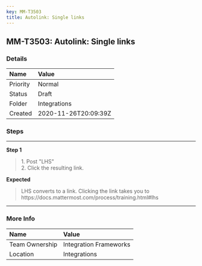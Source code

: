 ```yaml
---
key: MM-T3503
title: Autolink: Single links
---
```


## MM-T3503: Autolink: Single links

### Details

| Name     | Value                |
| :------- | :------------------- |
| Priority | Normal               |
| Status   | Draft                |
| Folder   | Integrations         |
| Created  | 2020-11-26T20:09:39Z |

### Steps

<hr/>

**Step 1**

> <article>1. Post &quot;LHS&quot;<br />2. Click the resulting link.</article>

**Expected**

> <article>LHS converts to a link. Clicking the link takes you to https://docs.mattermost.com/process/training.html#lhs</article>

<hr/>

### More Info

| Name           | Value                  |
| :------------- | :--------------------- |
| Team Ownership | Integration Frameworks |
| Location       | Integrations           |
